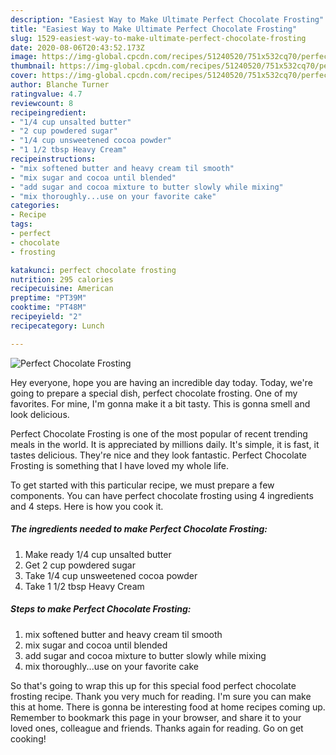 ```yaml
---
description: "Easiest Way to Make Ultimate Perfect Chocolate Frosting"
title: "Easiest Way to Make Ultimate Perfect Chocolate Frosting"
slug: 1529-easiest-way-to-make-ultimate-perfect-chocolate-frosting
date: 2020-08-06T20:43:52.173Z
image: https://img-global.cpcdn.com/recipes/51240520/751x532cq70/perfect-chocolate-frosting-recipe-main-photo.jpg
thumbnail: https://img-global.cpcdn.com/recipes/51240520/751x532cq70/perfect-chocolate-frosting-recipe-main-photo.jpg
cover: https://img-global.cpcdn.com/recipes/51240520/751x532cq70/perfect-chocolate-frosting-recipe-main-photo.jpg
author: Blanche Turner
ratingvalue: 4.7
reviewcount: 8
recipeingredient:
- "1/4 cup unsalted butter"
- "2 cup powdered sugar"
- "1/4 cup unsweetened cocoa powder"
- "1 1/2 tbsp Heavy Cream"
recipeinstructions:
- "mix softened butter and heavy cream til smooth"
- "mix sugar and cocoa until blended"
- "add sugar and cocoa mixture to butter slowly while mixing"
- "mix thoroughly...use on your favorite cake"
categories:
- Recipe
tags:
- perfect
- chocolate
- frosting

katakunci: perfect chocolate frosting 
nutrition: 295 calories
recipecuisine: American
preptime: "PT39M"
cooktime: "PT48M"
recipeyield: "2"
recipecategory: Lunch

---
```



![Perfect Chocolate Frosting](https://img-global.cpcdn.com/recipes/51240520/751x532cq70/perfect-chocolate-frosting-recipe-main-photo.jpg)

Hey everyone, hope you are having an incredible day today. Today, we're going to prepare a special dish, perfect chocolate frosting. One of my favorites. For mine, I'm gonna make it a bit tasty. This is gonna smell and look delicious.

Perfect Chocolate Frosting is one of the most popular of recent trending meals in the world. It is appreciated by millions daily. It's simple, it is fast, it tastes delicious. They're nice and they look fantastic. Perfect Chocolate Frosting is something that I have loved my whole life.




To get started with this particular recipe, we must prepare a few components. You can have perfect chocolate frosting using 4 ingredients and 4 steps. Here is how you cook it.

<!--inarticleads1-->

##### The ingredients needed to make Perfect Chocolate Frosting:

1. Make ready 1/4 cup unsalted butter
1. Get 2 cup powdered sugar
1. Take 1/4 cup unsweetened cocoa powder
1. Take 1 1/2 tbsp Heavy Cream




<!--inarticleads2-->

##### Steps to make Perfect Chocolate Frosting:

1. mix softened butter and heavy cream til smooth
1. mix sugar and cocoa until blended
1. add sugar and cocoa mixture to butter slowly while mixing
1. mix thoroughly...use on your favorite cake




So that's going to wrap this up for this special food perfect chocolate frosting recipe. Thank you very much for reading. I'm sure you can make this at home. There is gonna be interesting food at home recipes coming up. Remember to bookmark this page in your browser, and share it to your loved ones, colleague and friends. Thanks again for reading. Go on get cooking!
